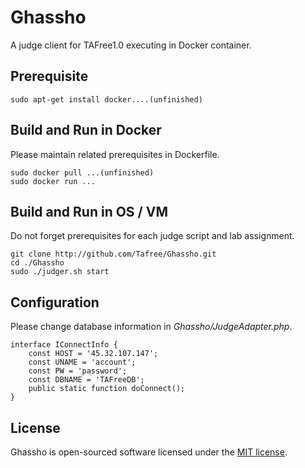 # Ghassho
A judge client for TAFree1.0 executing in Docker container.

## Prerequisite
```
sudo apt-get install docker....(unfinished)
```

## Build and Run in Docker  
Please maintain related prerequisites in Dockerfile.
```
sudo docker pull ...(unfinished)  
sudo docker run ...
```

## Build and Run in OS / VM  
Do not forget prerequisites for each judge script and lab assignment. 
```
git clone http://github.com/Tafree/Ghassho.git
cd ./Ghassho
sudo ./judger.sh start
```

## Configuration
Please change database information in _Ghassho/JudgeAdapter.php_.
```
interface IConnectInfo {
	const HOST = '45.32.107.147';
	const UNAME = 'account';
	const PW = 'password';
	const DBNAME = 'TAFreeDB';
	public static function doConnect();
}
```

## License
Ghassho is open-sourced software licensed under the [MIT license](http://opensource.org/licenses/MIT).
